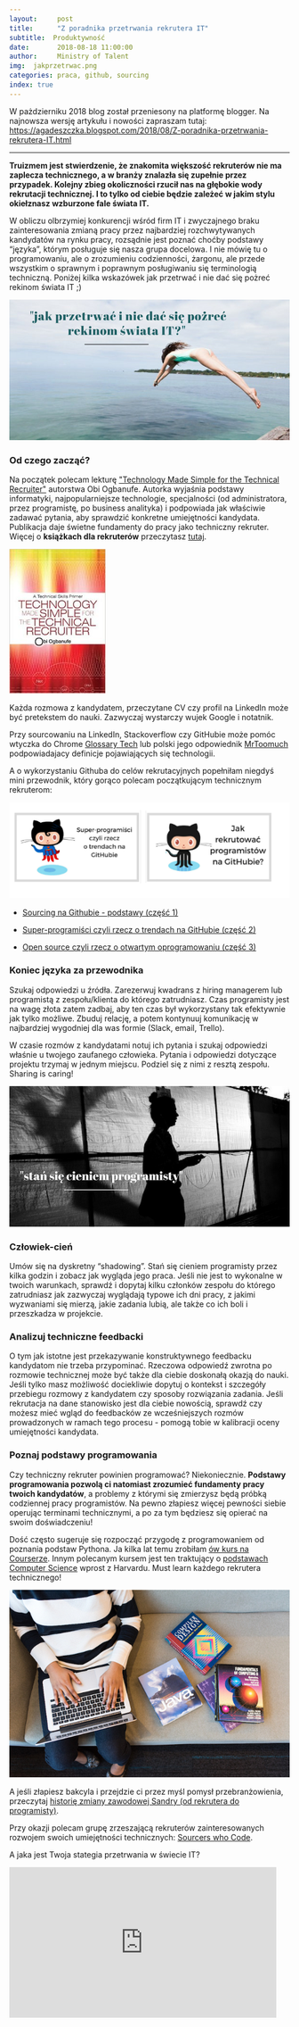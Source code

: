 ```yaml
---
layout:     post
title:      "Z poradnika przetrwania rekrutera IT"
subtitle:  Produktywność
date:       2018-08-18 11:00:00 
author:     Ministry of Talent 
img:  jakprzetrwac.png
categories: praca, github, sourcing
index: true
---
```


W pażdzierniku 2018 blog został przeniesony na platformę blogger. Na najnowsza wersję artykułu i nowości zapraszam tutaj: https://agadeszczka.blogspot.com/2018/08/Z-poradnika-przetrwania-rekrutera-IT.html

----------------------------------------------------------------------------------------------------

<b>Truizmem jest stwierdzenie, że znakomita większość rekruterów nie ma zaplecza technicznego, a w branży znalazła się zupełnie przez przypadek. Kolejny zbieg okoliczności rzucił nas na głębokie wody rekrutacji technicznej. I to tylko od ciebie będzie zależeć w jakim stylu okiełznasz wzburzone fale świata IT.
</b>



W obliczu olbrzymiej konkurencji wśród firm IT i zwyczajnego braku zainteresowania zmianą pracy przez najbardziej rozchwytywanych kandydatów na rynku pracy, rozsądnie jest poznać choćby podstawy “języka”, którym posługuje się nasza grupa docelowa. I nie mówię tu o programowaniu, ale o zrozumieniu codzienności, żargonu, ale przede wszystkim o sprawnym i poprawnym posługiwaniu się terminologią techniczną. 
Poniżej kilka wskazówek jak przetrwać i nie dać się pożreć rekinom świata IT ;) 

<img src="/images/jakprzetrwac.png" class="img-responsive" alt="Picture">

<h3 class="section-heading">Od czego zacząć?</h3>

Na początek polecam lekturę <a href="https://www.amazon.co.uk/gp/product/1450216463/ref=as_li_tl?ie=UTF8&camp=1634&creative=6738&creativeASIN=1450216463&linkCode=as2&tag=ministryoftal-21" target="_blank" >"Technology Made Simple for the Technical Recruiter"</a> autorstwa Obi Ogbanufe. Autorka wyjaśnia podstawy informatyki, najpopularniejsze technologie, specjalności (od administratora, przez programistę, po business analityka) i podpowiada jak właściwie zadawać pytania, aby sprawdzić konkretne umiejętności kandydata. Publikacja daje świetne fundamenty do pracy jako techniczny rekruter. Więcej o <b>książkach dla rekruterów</b> przeczytasz <a href="http://ministryoftalent.co.uk/2016/07/20/ksiazki-dla-rekrutera/" target="_blank" > tutaj</a>.

<img src="/img/rsz_1tech_simple.jpg" class="img-responsive" alt="Picture">

Każda rozmowa z kandydatem, przeczytane CV czy profil na LinkedIn może być pretekstem do nauki. Zazwyczaj wystarczy wujek Google i notatnik. 

Przy sourcowaniu na LinkedIn, Stackoverflow czy GitHubie może pomóc wtyczka do Chrome <a href="https://glossarytech.com/" target="_blank" > Glossary Tech</a> lub polski jego odpowiednik <a href="https://www.mrtoomuch.pl/" target="_blank" > MrToomuch</a> podpowiadajacy definicje pojawiających się technologii. 

A o wykorzystaniu Githuba do celów rekrutacyjnych popełniłam niegdyś mini przewodnik, który gorąco polecam początkującym technicznym rekruterom:

<img src="/images/git2017.png" class="img-responsive" alt="Picture">

- <a href="http://ministryoftalent.co.uk/2017/08/08/sourcing-na-githubie/" target="_blank"> Sourcing na Githubie - podstawy (część 1) </a>

- <a href="http://ministryoftalent.co.uk/2017/09/01/super-programisci-github-czesc-2/" target="_blank"> Super-programiści czyli rzecz o trendach na GitHubie (część 2)</a>

- <a href="http://ministryoftalent.co.uk/2017/10/02/github-open-source-czesc-3/" target="_blank"> Open source czyli rzecz o otwartym oprogramowaniu (część 3)</a>



<h3 class="section-heading">Koniec języka za przewodnika</h3>

Szukaj odpowiedzi u źródła. Zarezerwuj kwadrans z hiring managerem lub programistą z zespołu/klienta do którego zatrudniasz. Czas programisty jest na wagę złota zatem zadbaj, aby ten czas był wykorzystany tak efektywnie jak tylko możliwe. Zbuduj relację, a potem kontynuuj komunikację w najbardziej wygodniej dla was formie (Slack, email, Trello). 

W czasie rozmów z kandydatami notuj ich pytania i szukaj odpowiedzi właśnie u twojego zaufanego człowieka. Pytania i odpowiedzi dotyczące projektu trzymaj w jednym miejscu. Podziel się z nimi z resztą zespołu. Sharing is caring!


<img src="/images/stansiecieniem.png" class="img-responsive" alt="Picture">


<h3 class="section-heading">Człowiek-cień</h3>

Umów się na dyskretny “shadowing”. Stań się cieniem programisty przez kilka godzin i zobacz jak wygląda jego praca. Jeśli nie jest to wykonalne w twoich warunkach, sprawdź i dopytaj kilku członków zespołu do którego zatrudniasz jak zazwyczaj wyglądają typowe ich dni pracy, z jakimi wyzwaniami się mierzą, jakie zadania lubią, ale także co ich boli i przeszkadza w projekcie. 


<h3 class="section-heading">Analizuj techniczne feedbacki </h3>

O tym jak istotne jest przekazywanie konstruktywnego feedbacku kandydatom nie trzeba przypominać. Rzeczowa odpowiedź zwrotna po rozmowie technicznej może być także dla ciebie doskonałą okazją do nauki. Jeśli tylko masz możliwość dociekliwie dopytuj o kontekst i szczegóły przebiegu rozmowy z kandydatem czy sposoby rozwiązania zadania.  Jeśli rekrutacja na dane stanowisko jest dla ciebie nowością, sprawdź czy możesz mieć wgląd do feedbacków ze wcześniejszych rozmów prowadzonych w ramach tego procesu - pomogą tobie w kalibracji oceny umiejętności kandydata.


<h3 class="section-heading">Poznaj podstawy programowania </h3>

Czy techniczny rekruter powinien programować? Niekoniecznie. <b>Podstawy programowania pozwolą ci natomiast zrozumieć fundamenty pracy twoich kandydatów</b>, a problemy z którymi się zmierzysz będą próbką codziennej pracy programistów. Na pewno złapiesz więcej pewności siebie operując terminami technicznymi, a po za tym będziesz się opierać na swoim doświadczeniu!


Dość często sugeruje się rozpocząć przygodę z programowaniem od poznania podstaw Pythona. Ja kilka lat temu zrobiłam <a href="https://www.coursera.org/learn/python" target="_blank" > ów kurs na Courserze</a>. Innym polecanym kursem jest ten traktujący o <a href="https://www.edx.org/course/cs50s-introduction-computer-science-harvardx-cs50x" target="_blank" > podstawach Computer Science</a> wprost z Harvardu. Must learn każdego rekrutera technicznego!


<img src="/images/coding.jpg" class="img-responsive" alt="Picture">

A jeśli złapiesz bakcyla i przejdzie ci przez myśl pomysł przebranżowienia, przeczytaj <a href="http://ministryoftalent.co.uk/2017/01/22/odkodowac-pasje/" target="_blank" > historię zmiany zawodowej Sandry (od rekrutera do programisty)</a>.


Przy okazji polecam grupę zrzeszającą rekruterów zainteresowanych rozwojem swoich umiejętności technicznych: <a href="https://www.facebook.com/groups/SourcersWhoCode/" target="_blank" > Sourcers who Code</a>.

A jaka jest Twoja stategia przetrwania w świecie IT?

<iframe src="https://giphy.com/embed/cCvWHbfVdn2bm" width="480" height="270" frameBorder="0" class="giphy-embed" allowFullScreen></iframe><p><a href="https://giphy.com/gifs/shark-sharks-week-cCvWHbfVdn2bm"></a></p>

